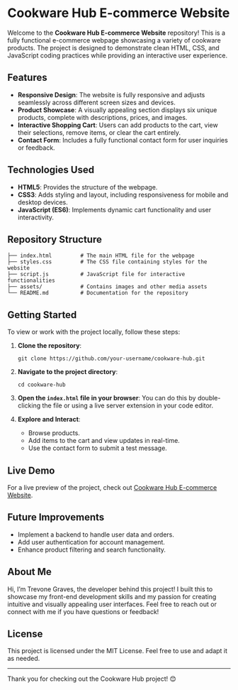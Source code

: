 # Cookware Hub E-commerce Website

Welcome to the **Cookware Hub E-commerce Website** repository! This is a fully functional e-commerce webpage showcasing a variety of cookware products. The project is designed to demonstrate clean HTML, CSS, and JavaScript coding practices while providing an interactive user experience.

## Features

- **Responsive Design**: The website is fully responsive and adjusts seamlessly across different screen sizes and devices.
- **Product Showcase**: A visually appealing section displays six unique products, complete with descriptions, prices, and images.
- **Interactive Shopping Cart**: Users can add products to the cart, view their selections, remove items, or clear the cart entirely.
- **Contact Form**: Includes a fully functional contact form for user inquiries or feedback.

## Technologies Used

- **HTML5**: Provides the structure of the webpage.
- **CSS3**: Adds styling and layout, including responsiveness for mobile and desktop devices.
- **JavaScript (ES6)**: Implements dynamic cart functionality and user interactivity.

## Repository Structure

```
├── index.html         # The main HTML file for the webpage
├── styles.css         # The CSS file containing styles for the website
├── script.js          # JavaScript file for interactive functionalities
├── assets/            # Contains images and other media assets
└── README.md          # Documentation for the repository
```

## Getting Started

To view or work with the project locally, follow these steps:

1. **Clone the repository**:
   ```
   git clone https://github.com/your-username/cookware-hub.git
   ```

2. **Navigate to the project directory**:
   ```
   cd cookware-hub
   ```

3. **Open the `index.html` file in your browser**:
   You can do this by double-clicking the file or using a live server extension in your code editor.

4. **Explore and Interact**:
   - Browse products.
   - Add items to the cart and view updates in real-time.
   - Use the contact form to submit a test message.

## Live Demo

For a live preview of the project, check out [Cookware Hub E-commerce Website](#).

## Future Improvements

- Implement a backend to handle user data and orders.
- Add user authentication for account management.
- Enhance product filtering and search functionality.

## About Me

Hi, I’m Trevone Graves, the developer behind this project! 
I built this to showcase my front-end development skills and my passion for creating intuitive and visually appealing user interfaces. 
Feel free to reach out or connect with me if you have questions or feedback!

## License

This project is licensed under the MIT License. Feel free to use and adapt it as needed.

---

Thank you for checking out the Cookware Hub project! 😊
